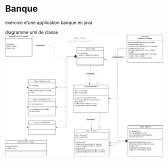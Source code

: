 # Banque
exercice d'une application banque en java

diagramme uml de classe
![Diagramme UML](/src/main/java/assets/diagrammeUML.PNG)
